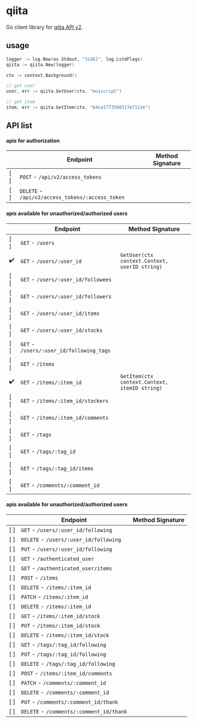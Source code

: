 # qiita

Go client library for [qiita API v2](https://qiita.com/api/v2/docs).

## usage

```go
logger := log.New(os.Stdout, "[LOG]", log.LstdFlags)
qiita := qiita.New(logger)

ctx := context.Background()

// get user
user, err := qiita.GetUser(ctx, "muiscript")

// get item
item, err := qiita.GetItem(ctx, "b4ca1773580317e7112e")
```

## API list

#### apis for authorization

|  | Endpoint | Method Signature |
| --- | --- | --- |
| [ ] | `POST` - `/api/v2/access_tokens` | |
| [ ] | `DELETE` - `/api/v2/access_tokens/:access_token` | |

#### apis available for unauthorized/authorized users

|  | Endpoint | Method Signature |
| --- | --- | --- |
| [ ] | `GET` - `/users` | |
| :heavy_check_mark: | `GET` - `/users/:user_id` | `GetUser(ctx context.Context, userID string)` |
| [ ] | `GET` - `/users/:user_id/followees` | |
| [ ] | `GET` - `/users/:user_id/followers` | |
| [ ] | `GET` - `/users/:user_id/items` | |
| [ ] | `GET` - `/users/:user_id/stocks` | |
| [ ] | `GET` - `/users/:user_id/following_tags` | |
| [ ] | `GET` - `/items` | |
| :heavy_check_mark: | `GET` - `/items/:item_id` | `GetItem(ctx context.Context, itemID string)` |
| [ ] | `GET` - `/items/:item_id/stockers` | |
| [ ] | `GET` - `/items/:item_id/comments` | |
| [ ] | `GET` - `/tags` | |
| [ ] | `GET` - `/tags/:tag_id` | |
| [ ] | `GET` - `/tags/:tag_id/items` | |
| [ ] | `GET` - `/comments/:comment_id` | |

#### apis available for unauthorized/authorized users

|  | Endpoint | Method Signature |
| --- | --- | --- |
| [ ] | `GET` - `/users/:user_id/following` | |
| [ ] | `DELETE` - `/users/:user_id/following` | |
| [ ] | `PUT` - `/users/:user_id/following` | |
| [ ] | `GET` - `/authenticated_user` | |
| [ ] | `GET` - `/authenticated_user/items` | |
| [ ] | `POST` - `/items` | |
| [ ] | `DELETE` - `/items/:item_id` | |
| [ ] | `PATCH` - `/items/:item_id` | |
| [ ] | `DELETE` - `/items/:item_id` | |
| [ ] | `GET` - `/items/:item_id/stock` | |
| [ ] | `PUT` - `/items/:item_id/stock` | |
| [ ] | `DELETE` - `/items/:item_id/stock` | |
| [ ] | `GET` - `/tags/:tag_id/following` | |
| [ ] | `PUT` - `/tags/:tag_id/following` | |
| [ ] | `DELETE` - `/tags/:tag_id/following` | |
| [ ] | `POST` - `/items/:item_id/comments` | |
| [ ] | `PATCH` - `/comments/:comment_id` | |
| [ ] | `DELETE` - `/comments/:comment_id` | |
| [ ] | `PUT` - `/comments/:comment_id/thank` | |
| [ ] | `DELETE` - `/comments/:comment_id/thank` | |
